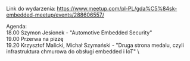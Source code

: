 Link do wydarzenia:
https://www.meetup.com/pl-PL/gda%C5%84sk-embedded-meetup/events/288606557/

Agenda: \
18.00 Szymon Jesionek - "Automotive Embedded Security" \
19.00 Przerwa na pizzę \
19.20 Krzysztof Malicki, Michał Szymański - "Druga strona medalu, czyli infrastruktura chmurowa do obsługi embedded i IoT" \
